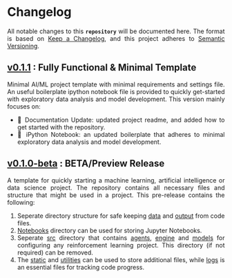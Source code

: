 # Changelog

<p align = "justify">All notable changes to this <code><b>repository</b></code> will be documented here. The format is based on <a href = "https://keepachangelog.com/en/1.0.0/">Keep a Changelog</a>, and this project adheres to <a href = "https://semver.org/spec/v2.0.0.html">Semantic Versioning</a>.</p>

<div align = "justify">

## [v0.1.1](https://github.com/m-np/ai-ml-project-template/releases/tag/v0.1.1) : Fully Functional & Minimal Template

Minimal AI/ML project template with minimal requirements and settings file. An useful boilerplate ipython notebook file is provided to quickly get-started with exploratory data analysis and model development. This version mainly focuses on:
 * 📃 Documentation Update: updated project readme, and added how to get started with the repository.
 * 🎉 iPython Notebook: an updated boilerplate that adheres to minimal exploratory data analysis and model development.

## [v0.1.0-beta](https://github.com/m-np/ai-ml-project-template/releases/tag/v0.1.0-beta) : BETA/Preview Release

A template for quickly starting a machine learning, artificial intelligence or data science project. The repository contains all necessary files and structure that might be used in a project. This pre-release contains the following:
 1. Seperate directory structure for safe keeping [data](data) and [output](output) from code files.
 2. [Notebooks](notebooks) directory can be used for storing Jupyter Notebooks.
 3. Seperate [src](src) directory that contains [agents](src/agents/), [engine](src/engine/) and [models](src/models/) for configuring any reinforcement learning project. This directory (if not required) can be removed.
 4. The [static](static) and [utilities](utilities) can be used to store additional files, while [logs](logs) is an essential files for tracking code progress.

</div>
